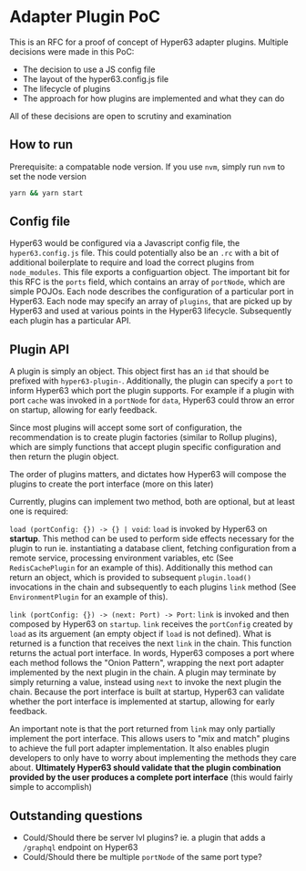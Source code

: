 
# Adapter Plugin PoC

This is an RFC for a proof of concept of Hyper63 adapter plugins. Multiple decisions were made in this PoC:

- The decision to use a JS config file
- The layout of the hyper63.config.js file
- The lifecycle of plugins
- The approach for how plugins are implemented and what they can do

All of these decisions are open to scrutiny and examination

## How to run

Prerequisite: a compatable node version. If you use `nvm`, simply run `nvm` to set the node version

```bash
yarn && yarn start
```

## Config file

Hyper63 would be configured via a Javascript config file, the `hyper63.config.js` file. This could potentially also be an `.rc` with a bit of additional boilerplate to require and load the correct plugins from `node_modules`. This file exports a configuartion object. The important bit for this RFC is the `ports` field, which contains an array of `portNode`, which are simple POJOs. Each node describes the configuration of a particular port in Hyper63. Each node may specify an array of `plugins`, that are picked up by Hyper63 and used at various points in the Hyper63 lifecycle. Subsequently each plugin has a particular API.

## Plugin API

A plugin is simply an object. This object first has an `id` that should be prefixed with `hyper63-plugin-`. Additionally, the plugin can specify a `port` to inform Hyper63 which port the plugin supports. For example if a plugin with port `cache` was invoked in a `portNode` for `data`, Hyper63 could throw an error on startup, allowing for early feedback.

Since most plugins will accept some sort of configuration, the recommendation is to create plugin factories (similar to Rollup plugins), which are simply functions that accept plugin specific configuration and then return the plugin object.

The order of plugins matters, and dictates how Hyper63 will compose the plugins to create the port interface (more on this later)

Currently, plugins can implement two method, both are optional, but at least one is required:

`load (portConfig: {}) -> {} | void`: `load` is invoked by Hyper63 on **startup**. This method can be used to perform side effects necessary for the plugin to run ie. instantiating a database client, fetching configuration from a remote service, processing environment variables, etc (See `RedisCachePlugin` for an example of this). Additionally this method can return an object, which is provided to subsequent `plugin.load()` invocations in the chain and subsequently to each plugins `link` method (See `EnvironmentPlugin` for an example of this).

`link (portConfig: {}) -> (next: Port) -> Port`: `link` is invoked and then composed by Hyper63 on `startup`. `link` receives the `portConfig` created by `load` as its arguement (an empty object if `load` is not defined). What is returned is a function that receives the next `link` in the chain. This function returns the actual port interface. In words, Hyper63 composes a port where each method follows the "Onion Pattern", wrapping the next port adapter implemented by the next plugin in the chain. A plugin may terminate by simply returning a value, instead using `next` to invoke the next plugin the chain. Because the port interface is built at startup, Hyper63 can validate whether the port interface is implemented at startup, allowing for early feedback.

An important note is that the port returned from `link` may only partially implement the port interface. This allows users to "mix and match" plugins to achieve the full port adapter implementation. It also enables plugin developers to only have to worry about implementing the methods they care about. **Ultimately Hyper63 should validate that the plugin combination provided by the user produces a complete port interface** (this would fairly simple to accomplish)

## Outstanding questions

- Could/Should there be server lvl plugins? ie. a plugin that adds a `/graphql` endpoint on Hyper63
- Could/Should there be multiple `portNode` of the same port type?

